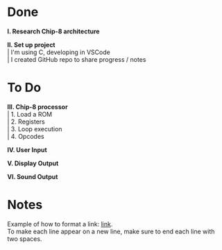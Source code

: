 # Done  

**I. Research Chip-8 architecture**  

**II. Set up project**  
|    I'm using C, developing in VSCode  
|    I created GitHub repo to share progress / notes  

# To Do  

**III. Chip-8 processor**  
|    1. Load a ROM  
|    2. Registers  
|    3. Loop execution  
|    4. Opcodes  

**IV. User Input**  

**V. Display Output**  

**VI. Sound Output**  

# Notes  
Example of how to format a link: [link](https://www.example.com).  
To make each line appear on a new line, make sure to end each line with two spaces.  
